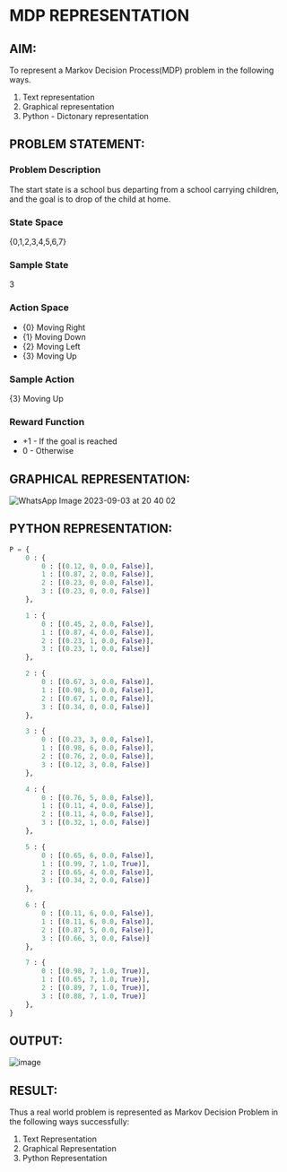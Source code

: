 # MDP REPRESENTATION

## AIM:
To represent a Markov Decision Process(MDP) problem in the following ways.

1. Text representation
2. Graphical representation
3. Python - Dictonary representation

## PROBLEM STATEMENT:

### Problem Description
The start state is a school bus departing from a school carrying children, and the goal is to drop of the child at home.

### State Space
{0,1,2,3,4,5,6,7}

### Sample State
3

### Action Space
* {0} Moving Right
* {1} Moving Down
* {2} Moving Left
* {3} Moving Up

### Sample Action
{3} Moving Up

### Reward Function
* +1 - If the goal is reached
* 0 - Otherwise

## GRAPHICAL REPRESENTATION:
![WhatsApp Image 2023-09-03 at 20 40 02](https://github.com/VaishnaviMariappan/mdp-representation/assets/94169913/5589a508-1dda-4616-b081-35f1a29558f8)


## PYTHON REPRESENTATION:
```python
P = {
    0 : {
        0 : [(0.12, 0, 0.0, False)],
        1 : [(0.87, 2, 0.0, False)],
        2 : [(0.23, 0, 0.0, False)],
        3 : [(0.23, 0, 0.0, False)]
    },

    1 : {
        0 : [(0.45, 2, 0.0, False)],
        1 : [(0.87, 4, 0.0, False)],
        2 : [(0.23, 1, 0.0, False)],
        3 : [(0.23, 1, 0.0, False)]
    },

    2 : {
        0 : [(0.67, 3, 0.0, False)],
        1 : [(0.98, 5, 0.0, False)],
        2 : [(0.67, 1, 0.0, False)],
        3 : [(0.34, 0, 0.0, False)]
    },

    3 : {
        0 : [(0.23, 3, 0.0, False)],
        1 : [(0.98, 6, 0.0, False)],
        2 : [(0.76, 2, 0.0, False)],
        3 : [(0.12, 3, 0.0, False)]
    },

    4 : {
        0 : [(0.76, 5, 0.0, False)],
        1 : [(0.11, 4, 0.0, False)],
        2 : [(0.11, 4, 0.0, False)],
        3 : [(0.32, 1, 0.0, False)]
    },

    5 : {
        0 : [(0.65, 6, 0.0, False)],
        1 : [(0.99, 7, 1.0, True)],
        2 : [(0.65, 4, 0.0, False)],
        3 : [(0.34, 2, 0.0, False)]
    },

    6 : {
        0 : [(0.11, 6, 0.0, False)],
        1 : [(0.11, 6, 0.0, False)],
        2 : [(0.87, 5, 0.0, False)],
        3 : [(0.66, 3, 0.0, False)]
    },

    7 : {
        0 : [(0.98, 7, 1.0, True)],
        1 : [(0.65, 7, 1.0, True)],
        2 : [(0.89, 7, 1.0, True)],
        3 : [(0.88, 7, 1.0, True)]
    },
}
```

## OUTPUT:
![image](https://github.com/VaishnaviMariappan/mdp-representation/assets/94169913/4a5995e9-780c-4e9b-88f8-1cb2983df8e1)



## RESULT:
Thus a real world problem is represented as Markov Decision Problem in the following ways successfully:

1. Text Representation
2. Graphical Representation
3. Python Representation

